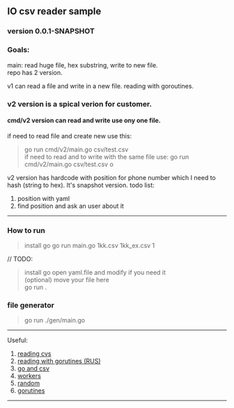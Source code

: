 ## IO csv reader sample
### version 0.0.1-SNAPSHOT

### Goals:  
main:
read huge file, hex substring, write to new file.  
repo has 2 version.

v1 can read a file and write in a new file. 
reading with goroutines.  


### v2 version is a spical verion for customer.
#### cmd/v2 version can read and write use ony one file.  
if need to read file and create new use this:
> go run cmd/v2/main.go csv/test.csv   
if need to read and to write with the same file use: 
> go run cmd/v2/main.go csv/test.csv o  

v2 version has hardcode with position for phone number which I need to hash (string to hex). It's snapshot version. 
todo list:  
1) position with yaml 
2) find position and ask an user about it


----------------------------------------------------------------
### How to run
> install go
> go run main.go 1kk.csv 1kk_ex.csv 1


// TODO:
> install go 
> open yaml.file and modify if you need it  
> (optional) move your file here  
> go run .  


### file generator
>  go run ./gen/main.go 
----------------------------------------------------------------

Useful:
1. [reading cvs](https://ankurraina.medium.com/reading-a-simple-csv-in-go-36d7a269cecd)
2. [reading with gorutines (RUS)](https://golangify.com/writing-file-multiple-goroutines)
3. [go and csv](https://zetcode.com/golang/csv/)
4. [workers](https://goinbigdata.com/golang-wait-for-all-goroutines-to-finish/) 
5. [random](https://gobyexample.com/random-numbers)   
6. [gorutines](https://www.golangprograms.com/goroutines.html)
----------------------------------------------------------------
